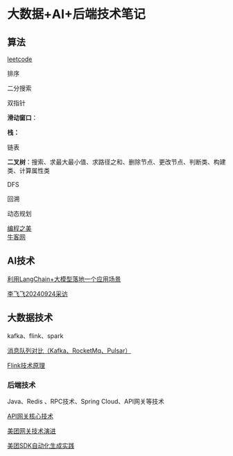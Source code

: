 # 大数据+AI+后端技术笔记


## 算法
[leetcode](https://github.com/yyb345/notes/tree/master/code/src/leetcode)<br>

排序

二分搜索

双指针

**滑动窗口**：

**栈：**

链表

**二叉树**：搜索、求最大最小值、求路径之和、删除节点、更改节点、判断类、构建类、计算属性类

DFS

回溯

动态规划

[编程之美](https://github.com/yyb345/notes/tree/master/documents) <br>
[牛客网]() <br>

## AI技术

[利用LangChain+大模型落地一个应用场景](https://github.com/yyb345/notes/blob/master/AI/langchain.md)

 [李飞飞20240924采访](https://github.com/yyb345/notes/blob/master/AI/feifei_interview.md)

## 大数据技术

kafka、flink、spark

 [消息队列对比（Kafka、RocketMq、Pulsar）](https://github.com/yyb345/notes/blob/master/bigdata/kafka/mq.md)

 [Flink技术原理](https://github.com/yyb345/notes/blob/master/bigdata/flink/flink_main.md)

### 后端技术

Java、Redis 、RPC技术、Spring Cloud、API网关等技术

[API网关核心技术](https://github.com/yyb345/notes/blob/master/Backend/openplatform/apigateway.md)

[美团网关技术演进](https://tech.meituan.com/2021/05/20/shepherd-api-gateway.html)

[美团SDK自动化生成实践](https://tech.meituan.com/2023/01/05/openplatform-sdk-auto-generate.html)





 

​       
